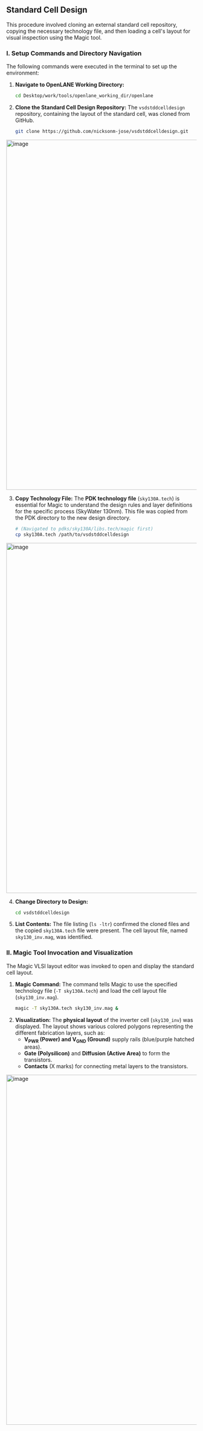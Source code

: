 

## Standard Cell Design

This procedure involved cloning an external standard cell repository, copying the necessary technology file, and then loading a cell's layout for visual inspection using the Magic tool.

### I. Setup Commands and Directory Navigation

The following commands were executed in the terminal to set up the environment:

1.  **Navigate to OpenLANE Working Directory:**

    ```bash
    cd Desktop/work/tools/openlane_working_dir/openlane
    ```

2.  **Clone the Standard Cell Design Repository:**
    The `vsdstddcelldesign` repository, containing the layout of the standard cell, was cloned from GitHub.

    ```bash
    git clone https://github.com/nicksonm-jose/vsdstddcelldesign.git
    ```
    
<img width="1920" height="923" alt="image" src="https://github.com/user-attachments/assets/8e375f48-9d42-4358-b593-0de51aa52ec4" />


3.  **Copy Technology File:**
    The **PDK technology file** (`sky130A.tech`) is essential for Magic to understand the design rules and layer definitions for the specific process (SkyWater 130nm). This file was copied from the PDK directory to the new design directory.

    ```bash
    # (Navigated to pdks/sky130A/libs.tech/magic first)
    cp sky130A.tech /path/to/vsdstddcelldesign
    ```

<img width="1920" height="923" alt="image" src="https://github.com/user-attachments/assets/253234b8-f907-46c4-81cc-9c0e8dca8d0f" />

4.  **Change Directory to Design:**

    ```bash
    cd vsdstddcelldesign
    ```

5.  **List Contents:**
    The file listing (`ls -ltr`) confirmed the cloned files and the copied `sky130A.tech` file were present. The cell layout file, named `sky130_inv.mag`, was identified.

### II. Magic Tool Invocation and Visualization

The Magic VLSI layout editor was invoked to open and display the standard cell layout.

1.  **Magic Command:**
    The command tells Magic to use the specified technology file (`-T sky130A.tech`) and load the cell layout file (`sky130_inv.mag`).
    ```bash
    magic -T sky130A.tech sky130_inv.mag &
    ```
2.  **Visualization:**
    The **physical layout** of the inverter cell (`sky130_inv`) was displayed. The layout shows various colored polygons representing the different fabrication layers, such as:
      * **$\text{V}_{\text{PWR}}$ (Power) and $\text{V}_{\text{GND}}$ (Ground)** supply rails (blue/purple hatched areas).
      * **Gate (Polysilicon)** and **Diffusion (Active Area)** to form the transistors.
      * **Contacts** ($\text{X}$ marks) for connecting metal layers to the transistors.

<img width="1920" height="923" alt="image" src="https://github.com/user-attachments/assets/5cd84c90-c6a4-4491-9748-f87e9bf9ab88" />
